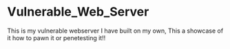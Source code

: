 # Vulnerable_Web_Server
This is my vulnerable webserver I have built on my own,
This a showcase of it how to pawn it or penetesting it!!
